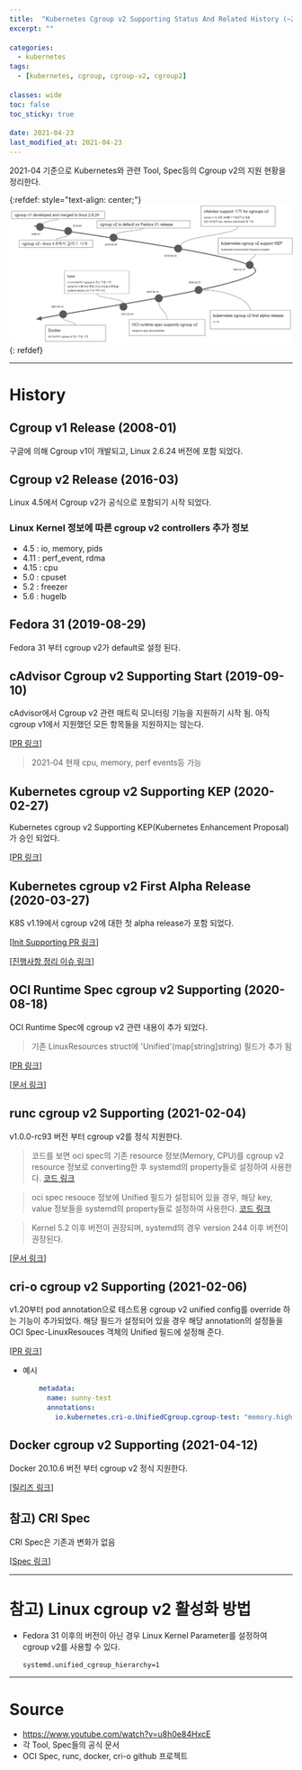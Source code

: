 ```yaml
---
title:  "Kubernetes Cgroup v2 Supporting Status And Related History (~2021-04)"
excerpt: ""

categories:
  - kubernetes
tags:
  - [kubernetes, cgroup, cgroup-v2, cgroup2]

classes: wide
toc: false
toc_sticky: true
 
date: 2021-04-23
last_modified_at: 2021-04-23
---
```


2021-04 기준으로 Kubernetes와 관련 Tool, Spec등의 Cgroup v2의 지원 현황을 정리한다.

{:refdef: style="text-align: center;"}
![Kubernetes Cgroup v2 Supporting Status 정리 (2021-04)](/assets/img/kubernetes/2021-04-23-13-53-14.png)
{: refdef}

---

# History

## Cgroup v1 Release (2008-01)

구글에 의해 Cgroup v1이 개발되고, Linux 2.6.24 버전에 포함 되었다.

## Cgroup v2 Release (2016-03)

Linux 4.5에서 Cgroup v2가 공식으로 포함되기 시작 되었다.

### Linux Kernel 정보에 따른 cgroup v2 controllers 추가 정보

- 4.5 : io, memory, pids
- 4.11 : perf_event, rdma
- 4.15 : cpu
- 5.0 : cpuset
- 5.2 : freezer
- 5.6 : hugelb

## Fedora 31 (2019-08-29)

Fedora 31 부터 cgroup v2가 default로 설정 된다.

## cAdvisor Cgroup v2 Supporting Start (2019-09-10)

cAdvisor에서 Cgroup v2 관련 매트릭 모니터링 기능을 지원하기 시작 됨. 아직 cgroup v1에서 지원했던 모든 항목들을 지원하지는 않는다.

[[PR 링크](https://github.com/google/cadvisor/pull/2309)]

> 2021-04 현재 cpu, memory, perf events등 가능

## Kubernetes cgroup v2 Supporting KEP (2020-02-27)

Kubernetes cgroup v2 Supporting KEP(Kubernetes Enhancement Proposal)가 승인 되었다.

[[PR 링크](https://github.com/kubernetes/enhancements/pull/1370)]

## Kubernetes cgroup v2 First Alpha Release (2020-03-27)

K8S v1.19에서 cgroup v2에 대한 첫 alpha release가 포함 되었다.

[[Init Supporting PR 링크](https://github.com/kubernetes/kubernetes/pull/85218)]

[[진행사항 정리 이슈 링크](https://github.com/kubernetes/enhancements/issues/2254)]

## OCI Runtime Spec cgroup v2 Supporting (2020-08-18)

OCI Runtime Spec에 cgroup v2 관련 내용이 추가 되었다.

> 기존 LinuxResources struct에 'Unified'(map[string]string) 필드가 추가 됨

[[PR 링크](https://github.com/opencontainers/runtime-spec/pull/1040)]

[[문서 링크](https://github.com/opencontainers/runtime-spec/blob/master/config-linux.md#unified)]

## runc cgroup v2 Supporting (2021-02-04)

v1.0.0-rc93 버전 부터 cgroup v2를 정식 지원한다.

> 코드를 보면 oci spec의 기존 resource 정보(Memory, CPU)를 cgroup v2 resource 정보로 converting한 후 systemd의 property들로 설정하여 사용한다. [코드 링크](https://github.com/opencontainers/runc/tree/master/libcontainer/cgroups/fs2)

> oci spec resouce 정보에 Unified 필드가 설정되어 있을 경우, 해당 key, value 정보들을  systemd의 property들로 설정하여 사용한다. [코드 링크](https://github.com/opencontainers/runc/blob/42a18e7f02528a6269b4ad5e01b8204931d921a6/libcontainer/cgroups/systemd/v2.go#L48)

> Kernel 5.2 이후 버전이 권장되며, systemd의 경우 version 244 이후 버전이 권장된다.

[[문서 링크](https://github.com/opencontainers/runc/blob/master/docs/cgroup-v2.md)]

## cri-o cgroup v2 Supporting (2021-02-06)

v1.20부터 pod annotation으로 테스트용 cgroup v2 unified config를 override 하는 기능이 추가되었다. 해당 필드가 설정되어 있을 경우 해당 annotation의 설정들을 OCI Spec-LinuxResouces 객체의 Unified 필드에 설정해 준다.

[[PR 링크](https://github.com/cri-o/cri-o/pull/4479)]

- 예시

  ```YAML
      metadata:
        name: sunny-test
        annotations:
          io.kubernetes.cri-o.UnifiedCgroup.cgroup-test: "memory.high=7000000;memory.low=200000"
  ```

## Docker cgroup v2 Supporting (2021-04-12)

Docker 20.10.6 버전 부터 cgroup v2 정식 지원한다.

[[릴리즈 링크](https://docs.docker.com/engine/release-notes/)]

## 참고) CRI Spec

CRI Spec은 기존과 변화가 없음

[[Spec 링크](https://github.com/kubernetes/cri-api/blob/master/pkg/apis/runtime/v1/api.proto)]

---

# 참고) Linux cgroup v2 활성화 방법

- Fedora 31 이후의 버전이 아닌 경우 Linux Kernel Parameter를 설정하여 cgroup v2를 사용할 수 있다.

    ```
    systemd.unified_cgroup_hierarchy=1
    ```

---

# Source

- https://www.youtube.com/watch?v=u8h0e84HxcE
- 각 Tool, Spec들의 공식 문서
- OCI Spec, runc, docker, cri-o github 프로젝트